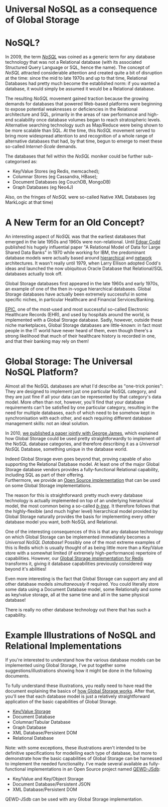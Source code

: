 # Universal NoSQL as a consequence of Global Storage

# NoSQL?

In 2009, the term [*NoSQL*](https://en.wikipedia.org/wiki/NoSQL)
 was coined as a generic term for any database technology that was not a Relational database (with its associated Structured Query Language or SQL, hence the name).  The concept of *NoSQL* attracted considerable attention and created quite a bit of  disruption at the time: since the mid to late 1970s and up to that time, Relational Databases had pretty much become the established norm: if you wanted a database, it would simply be assumed it would be a Relational database.

The resulting *NoSQL* movement gained traction because the growing demands for databases that powered Web-based platforms were beginning to expose potential weaknesses or deficiencies in the Relational architecture and SQL, primarily in the areas of raw performance and high-end scalability once database volumes began to reach stratospheric levels.  Alternative searching technology such as Map/Reduce were being shown to be more scalable than SQL.  At the time, this *NoSQL* movement served to bring more widespread attention to and recognition of a whole range of alternative databases that had, by that time, begun to emerge to meet these so-called *Internet-Scale* demands.

The databases that fell within the *NoSQL* moniker could be further sub-categorised as:

- Key/Value Stores (eg Redis, memcached);
- Columnar Stores (eg Cassandra, HBase);
- Document Databases (eg CouchDB, MongoDB)
- Graph Databases (eg Neo4J)

Also, on the fringes of *NoSQL* were so-called Native XML Databases (eg MarkLogic at that time)


# A New Term for an Old Concept?

An interesting aspect of *NoSQL* was that the earliest databases that emerged in the late 1950s and 1960s were non-relational.  Until [Edgar Codd](https://en.wikipedia.org/wiki/Edgar_F._Codd) 
published his hugely influential paper "A Relational Model of Data for Large Shared Data Banks" in 1970 while working for IBM, the predominant database models were actually based around 
[hierarchical](https://en.wikipedia.org/wiki/Hierarchical_database_model) and 
[network](https://en.wikipedia.org/wiki/Network_model) architectures.  It wasn't really until 1979, when Larry Ellison adopted Codd's ideas and launched the now ubiquitous Oracle Database that Relational/SQL databases actually took off.

Global Storage databases first appeared in the late 1960s and early 1970s, an example of one of the then in-vogue hierarchical databases.  Global Storage databases have actually been extremely successful in some specific niches, in particular Healthcare and Financial Services/Banking.


[EPIC](epic.com), one of the most-used and most successful so-called Electronic Healthcare Records (EHR), and used by hospitals around the world, is implemented with a Global Storage database.  Sadly, however, outside these niche marketplaces, Global Storage databases are little-known: in fact most people in the IT world have never heard of them, even though there's a strong likelihood that much of their healthcare history is recorded in one, and that their banking may rely on them!


# Global Storage: The Universal NoSQL Platform?

Almost all the NoSQL databases are what I'd describe as "one-trick ponies": They are designed to implement just one particular NoSQL category, and they are just fine if all your data can be represented by that category's data model.  More often than not, however, you'll find that your database requirements can't be satisfied by one particular category, resulting in the need for multiple databases, each of which need to be somehow kept in synchronisation with each other, and each requiring different database management skills: not an ideal solution.

In 2010, [we published a paper jointly with George James](http://www.mgateway.com/docs/universalNoSQL.pdf), which explained how Global Storage could be used pretty straightforwardly to implement *all* the NoSQL database categories, and therefore describing it as a *Universal NoSQL* Database, something unique in the database world.

Indeed Global Storage even goes beyond that, proving capable of also supporting the Relational Database model.  At least one of the major Global Storage database vendors provides a fully-functional Relational capability, including SQL as part of their offering.  
Furthermore, we provide an [Open Source implementation](https://github.com/chrisemunt/mgsql) that can be used on some Global Storage implementations.

The reason for this is straightforward: pretty much every database technology is actually implemented on top of an underlying hierarchical model, the most common being a so-called 
[*b-tree*](https://en.wikipedia.org/wiki/B-tree). It therefore follows that the highly-flexible (and much higher level) hierarchical model provided by Global Storage naturally provides the basis for implementing every other database model you want, both NoSQL and Relational.

One of the interesting consequences of this is that any database technology on which Global Storage can be implemented immediately becomes a *Universal NoSQL Database*!  Possibly one of the most extreme examples of this is Redis which is usually thought of as being little more than a Key/Value store with a somewhat limited (if extremely high-performance) repertoire of capabilities.  However, our 
[Global Storage implementation for Redis](https://github.com/robtweed/ewd-redis-globals) transforms it, giving it database capabilities previously considered way beyond it's abilities!

Even more interesting is the fact that Global Storage can support any and all other database models *simultaneously* if required.  You could literally store some data using a Document Database model, some Relationally and some as key/value storage, all at the same time and all in the same physical database!

There is really no other database technology out there that has such a capability.


# Example Illustrations of NoSQL and Relational Implementations

If you're interested to understand how the various database models can be implemented using Global Storage, I've put together some suggestions/illustrations showing how it might be done in the following documents.

To fully understand these illustrations, you really need to have read the document explaining 
the basics of [how Global Storage works](./Global_Storage.md).  After that, you'll see that each database model
is just a relatively straightforward application of the basic capabilities of Global Storage.

- [Key/Value Storage](./Key_Value.md)
- Document Database
- Columnar/Tabular Database
- Graph Database
- XML Database/Persistent DOM
- Relational Database

Note: with some exceptions, these illustrations aren't intended to be definitive specifications for modelling each type of database, but more to demonstrate how the basic capabilities of Global Storage can be harnessed to implement the needed functionality.  I've made several available as fully-functional implementations in an Open Source project named [QEWD-JSdb](https://github.com/robtweed/qewd-jsdb):

- Key/Value and Key/Object Storage
- Document Database/Persistent JSON
- XML Database/Persistent DOM

QEWD-JSdb can be used with any Global Storage implementation.

